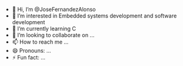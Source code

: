 - 👋 Hi, I’m @JoseFernandezAlonso
- 👀 I’m interested in Embedded systems development and software development
- 🌱 I’m currently learning C 
- 💞️ I’m looking to collaborate on ...
- 📫 How to reach me ...
- 😄 Pronouns: ...
- ⚡ Fun fact: ...

<!---
JoseFernandezAlonso/JoseFernandezAlonso is a ✨ special ✨ repository because its `README.md` (this file) appears on your GitHub profile.
You can click the Preview link to take a look at your changes.
--->
